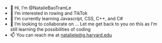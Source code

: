 - 👋 Hi, I’m @NatalieBaoTramLe
- 👀 I’m interested in rowing and TikTok
- 🌱 I’m currently learning Javascript, CSS, C++, and C#
- 💞️ I’m looking to collaborate on ... Let me get back to you on this as I'm still learning the possibilities of coding
- 📫 You can reach me at nataliele@g.harvard.edu

<!---
NatalieBaoTramLe/NatalieBaoTramLe is a ✨ special ✨ repository because its `README.md` (this file) appears on your GitHub profile.
You can click the Preview link to take a look at your changes.
--->
